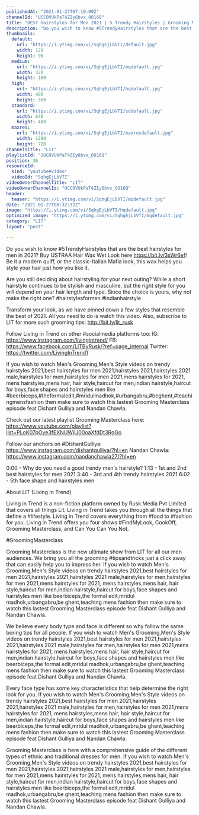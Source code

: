 ```yaml
---
publishedAt: "2021-01-27T07:10:09Z"
channelId: "UCCOVUkPaT4ZIy6bvx_OO16Q"
title: "BEST Hairstyles for Men 2021 | 5 Trendy Hairstyles | Grooming Masterclass Ep15"
description: "Do you wish to know #5TrendyHairstyles that are the best hairstyles for men in 2021?\nBuy USTRAA Hair Wax Wet Look here https://bit.ly/3sWr6ef! Be it a modern quiff, or the classic-Italian Mafia look, this wax helps you style your hair just how you like it.\n\nAre you still deciding about hairstyling for your next outing? While a short hairstyle continues to be stylish and masculine, but the right style for you will depend on your hair length and type. Since the choice is yours, why not make the right one? #hairstylesformen #indianhairstyle\n\nTransform your look, as we have pinned down a few styles that resemble the best of 2021. All you need to do is watch this video. Also, subscribe to LIT for more such grooming tips: http://bit.ly/lit_rusk\n\nFollow Living in Trend on other #socialmedia platforms too:\nIG: https://www.instagram.com/livingintrend/\nFB: https://www.facebook.com/LITByRusk/?ref=page_internal \nTwitter: https://twitter.com/LivingInTrend1\n\nIf you wish to watch Men's Grooming,Men's Style videos on trendy hairstyles 2021,best hairstyles for men 2021,hairstyles 2021,hairstyles 2021 male,hairstyles for men,hairstyles for men 2021,mens hairstyles for 2021, mens hairstyles,mens hair, hair style,haircut for men,indian hairstyle,haircut for boys,face shapes and hairstyles men like #beerbiceps,#theformaledit,#mridulmadhok,#urbangabru,#beghent,#teachingmensfashion then make sure to watch this lastest Grooming Masterclass episode feat Dishant Gulliya and Nandan Chawla.\n\nCheck out our latest playlist Grooming Masterclass here: https://www.youtube.com/playlist?list=PLoK07pOye3fEXNUWjlJ00oaXfdDt3RgGo\n\nFollow our anchors on\n#DishantGulliya: https://www.instagram.com/dishantgulliya/?hl=en\nNandan Chawla: https://www.instagram.com/nandanchawla27/?hl=en\n\n0:00 - Why do you need a good trendy men's hairstyle?\n1:13 - 1st and 2nd best hairstyles for men 2021\n3:40 - 3rd and 4th trendy hairstyles 2021\n6:02 - 5th face shape and hairstyles men\n\nAbout LIT (Living In Trend)\n\nLiving in Trend is a non-fiction platform owned by Rusk Media Pvt Limited that covers all things Lit. Living in Trend takes you through all the things that define a #lifestyle. Living in Trend covers everything from #food to #fashion for you. Living in Trend offers you four shows #FindMyLook, CookOff, Grooming Masterclass, and Can You Can You Not.\n\n#GroomingMasterclass\n\nGrooming Masterclass is the new ultimate show from LIT for all our men audiences. We bring you all the grooming #tipsandtricks just a click away that can easily help you to impress her. If you wish to watch Men's Grooming,Men's Style videos on trendy hairstyles 2021,best hairstyles for men 2021,hairstyles 2021,hairstyles 2021 male,hairstyles for men,hairstyles for men 2021,mens hairstyles for 2021, mens hairstyles,mens hair, hair style,haircut for men,indian hairstyle,haircut for boys,face shapes and hairstyles men like beerbiceps,the formal edit,mridul madhok,urbangabru,be ghent,teaching mens fashion then make sure to watch this lastest Grooming Masterclass episode feat Dishant Gulliya and Nandan Chawla.\n\nWe believe every body type and face is different so why follow the same boring tips for all people. If you wish to watch Men's Grooming,Men's Style videos on trendy hairstyles 2021,best hairstyles for men 2021,hairstyles 2021,hairstyles 2021 male,hairstyles for men,hairstyles for men 2021,mens hairstyles for 2021, mens hairstyles,mens hair, hair style,haircut for men,indian hairstyle,haircut for boys,face shapes and hairstyles men like beerbiceps,the formal edit,mridul madhok,urbangabru,be ghent,teaching mens fashion then make sure to watch this lastest Grooming Masterclass episode feat Dishant Gulliya and Nandan Chawla.\n\nEvery face type has some key characteristics that help determine the right look for you. If you wish to watch Men's Grooming,Men's Style videos on trendy hairstyles 2021,best hairstyles for men 2021,hairstyles 2021,hairstyles 2021 male,hairstyles for men,hairstyles for men 2021,mens hairstyles for 2021, mens hairstyles,mens hair, hair style,haircut for men,indian hairstyle,haircut for boys,face shapes and hairstyles men like beerbiceps,the formal edit,mridul madhok,urbangabru,be ghent,teaching mens fashion then make sure to watch this lastest Grooming Masterclass episode feat Dishant Gulliya and Nandan Chawla.\n\nGrooming Masterclass is here with a comprehensive guide of the different types of ethnic and traditional dresses for men. If you wish to watch Men's Grooming,Men's Style videos on trendy hairstyles 2021,best hairstyles for men 2021,hairstyles 2021,hairstyles 2021 male,hairstyles for men,hairstyles for men 2021,mens hairstyles for 2021, mens hairstyles,mens hair, hair style,haircut for men,indian hairstyle,haircut for boys,face shapes and hairstyles men like beerbiceps,the formal edit,mridul madhok,urbangabru,be ghent,teaching mens fashion then make sure to watch this lastest Grooming Masterclass episode feat Dishant Gulliya and Nandan Chawla."
thumbnails:
  default:
    url: "https://i.ytimg.com/vi/SqhgEjLbVTI/default.jpg"
    width: 120
    height: 90
  medium:
    url: "https://i.ytimg.com/vi/SqhgEjLbVTI/mqdefault.jpg"
    width: 320
    height: 180
  high:
    url: "https://i.ytimg.com/vi/SqhgEjLbVTI/hqdefault.jpg"
    width: 480
    height: 360
  standard:
    url: "https://i.ytimg.com/vi/SqhgEjLbVTI/sddefault.jpg"
    width: 640
    height: 480
  maxres:
    url: "https://i.ytimg.com/vi/SqhgEjLbVTI/maxresdefault.jpg"
    width: 1280
    height: 720
channelTitle: "LIT"
playlistId: "UUCOVUkPaT4ZIy6bvx_OO16Q"
position: 36
resourceId:
  kind: "youtube#video"
  videoId: "SqhgEjLbVTI"
videoOwnerChannelTitle: "LIT"
videoOwnerChannelId: "UCCOVUkPaT4ZIy6bvx_OO16Q"
header:
  teaser: "https://i.ytimg.com/vi/SqhgEjLbVTI/mqdefault.jpg"
date: "2021-01-27T08:32:32Z"
image: "https://i.ytimg.com/vi/SqhgEjLbVTI/hqdefault.jpg"
optimized_image: "https://i.ytimg.com/vi/SqhgEjLbVTI/mqdefault.jpg"
category: "LIT"
layout: "post"

---
```

Do you wish to know #5TrendyHairstyles that are the best hairstyles for men in 2021?
Buy USTRAA Hair Wax Wet Look here https://bit.ly/3sWr6ef! Be it a modern quiff, or the classic-Italian Mafia look, this wax helps you style your hair just how you like it.

Are you still deciding about hairstyling for your next outing? While a short hairstyle continues to be stylish and masculine, but the right style for you will depend on your hair length and type. Since the choice is yours, why not make the right one? #hairstylesformen #indianhairstyle

Transform your look, as we have pinned down a few styles that resemble the best of 2021. All you need to do is watch this video. Also, subscribe to LIT for more such grooming tips: http://bit.ly/lit_rusk

Follow Living in Trend on other #socialmedia platforms too:
IG: https://www.instagram.com/livingintrend/
FB: https://www.facebook.com/LITByRusk/?ref=page_internal 
Twitter: https://twitter.com/LivingInTrend1

If you wish to watch Men's Grooming,Men's Style videos on trendy hairstyles 2021,best hairstyles for men 2021,hairstyles 2021,hairstyles 2021 male,hairstyles for men,hairstyles for men 2021,mens hairstyles for 2021, mens hairstyles,mens hair, hair style,haircut for men,indian hairstyle,haircut for boys,face shapes and hairstyles men like #beerbiceps,#theformaledit,#mridulmadhok,#urbangabru,#beghent,#teachingmensfashion then make sure to watch this lastest Grooming Masterclass episode feat Dishant Gulliya and Nandan Chawla.

Check out our latest playlist Grooming Masterclass here: https://www.youtube.com/playlist?list=PLoK07pOye3fEXNUWjlJ00oaXfdDt3RgGo

Follow our anchors on
#DishantGulliya: https://www.instagram.com/dishantgulliya/?hl=en
Nandan Chawla: https://www.instagram.com/nandanchawla27/?hl=en

0:00 - Why do you need a good trendy men's hairstyle?
1:13 - 1st and 2nd best hairstyles for men 2021
3:40 - 3rd and 4th trendy hairstyles 2021
6:02 - 5th face shape and hairstyles men

About LIT (Living In Trend)

Living in Trend is a non-fiction platform owned by Rusk Media Pvt Limited that covers all things Lit. Living in Trend takes you through all the things that define a #lifestyle. Living in Trend covers everything from #food to #fashion for you. Living in Trend offers you four shows #FindMyLook, CookOff, Grooming Masterclass, and Can You Can You Not.

#GroomingMasterclass

Grooming Masterclass is the new ultimate show from LIT for all our men audiences. We bring you all the grooming #tipsandtricks just a click away that can easily help you to impress her. If you wish to watch Men's Grooming,Men's Style videos on trendy hairstyles 2021,best hairstyles for men 2021,hairstyles 2021,hairstyles 2021 male,hairstyles for men,hairstyles for men 2021,mens hairstyles for 2021, mens hairstyles,mens hair, hair style,haircut for men,indian hairstyle,haircut for boys,face shapes and hairstyles men like beerbiceps,the formal edit,mridul madhok,urbangabru,be ghent,teaching mens fashion then make sure to watch this lastest Grooming Masterclass episode feat Dishant Gulliya and Nandan Chawla.

We believe every body type and face is different so why follow the same boring tips for all people. If you wish to watch Men's Grooming,Men's Style videos on trendy hairstyles 2021,best hairstyles for men 2021,hairstyles 2021,hairstyles 2021 male,hairstyles for men,hairstyles for men 2021,mens hairstyles for 2021, mens hairstyles,mens hair, hair style,haircut for men,indian hairstyle,haircut for boys,face shapes and hairstyles men like beerbiceps,the formal edit,mridul madhok,urbangabru,be ghent,teaching mens fashion then make sure to watch this lastest Grooming Masterclass episode feat Dishant Gulliya and Nandan Chawla.

Every face type has some key characteristics that help determine the right look for you. If you wish to watch Men's Grooming,Men's Style videos on trendy hairstyles 2021,best hairstyles for men 2021,hairstyles 2021,hairstyles 2021 male,hairstyles for men,hairstyles for men 2021,mens hairstyles for 2021, mens hairstyles,mens hair, hair style,haircut for men,indian hairstyle,haircut for boys,face shapes and hairstyles men like beerbiceps,the formal edit,mridul madhok,urbangabru,be ghent,teaching mens fashion then make sure to watch this lastest Grooming Masterclass episode feat Dishant Gulliya and Nandan Chawla.

Grooming Masterclass is here with a comprehensive guide of the different types of ethnic and traditional dresses for men. If you wish to watch Men's Grooming,Men's Style videos on trendy hairstyles 2021,best hairstyles for men 2021,hairstyles 2021,hairstyles 2021 male,hairstyles for men,hairstyles for men 2021,mens hairstyles for 2021, mens hairstyles,mens hair, hair style,haircut for men,indian hairstyle,haircut for boys,face shapes and hairstyles men like beerbiceps,the formal edit,mridul madhok,urbangabru,be ghent,teaching mens fashion then make sure to watch this lastest Grooming Masterclass episode feat Dishant Gulliya and Nandan Chawla.
